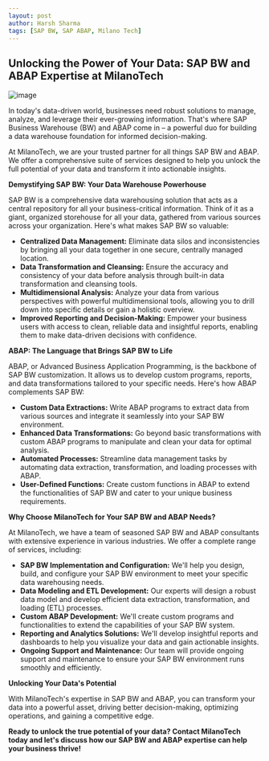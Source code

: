 ```yaml
---
layout: post
author: Harsh Sharma
tags: [SAP BW, SAP ABAP, Milano Tech]
---
```


## Unlocking the Power of Your Data: SAP BW and ABAP Expertise at MilanoTech

![image](https://github.com/MilanoTech/milanotech.github.io/assets/166930479/3171fec1-12a4-4881-ba52-9e979e48723d)


In today's data-driven world, businesses need robust solutions to manage, analyze, and leverage their ever-growing information.  That's where SAP Business Warehouse (BW) and ABAP come in – a powerful duo for building a data warehouse foundation for informed decision-making. 

At MilanoTech, we are your trusted partner for all things SAP BW and ABAP. We offer a comprehensive suite of services designed to help you unlock the full potential of your data and transform it into actionable insights.

**Demystifying SAP BW: Your Data Warehouse Powerhouse**

SAP BW is a comprehensive data warehousing solution that acts as a central repository for all your business-critical information.  Think of it as a giant, organized storehouse for all your data,  gathered from various sources across your organization.  Here's what makes SAP BW so valuable:

* **Centralized Data Management:**  Eliminate data silos and inconsistencies by bringing all your data together in one secure, centrally managed location.
* **Data Transformation and Cleansing:**  Ensure the accuracy and consistency of your data before analysis through built-in data transformation and cleansing tools.
* **Multidimensional Analysis:**  Analyze your data from various perspectives with powerful multidimensional tools, allowing you to drill down into specific details or gain a holistic overview.
* **Improved Reporting and Decision-Making:**  Empower your business users with access to clean, reliable data and insightful reports, enabling them to make data-driven decisions with confidence.

**ABAP: The Language that Brings SAP BW to Life**

ABAP, or Advanced Business Application Programming, is the backbone of SAP BW customization. It allows us to develop custom programs, reports, and data transformations tailored to your specific needs. Here's how ABAP complements SAP BW:

* **Custom Data Extractions:**  Write ABAP programs to extract data from various sources and integrate it seamlessly into your SAP BW environment.
* **Enhanced Data Transformations:**  Go beyond basic transformations with custom ABAP programs to manipulate and clean your data for optimal analysis.
* **Automated Processes:**  Streamline data management tasks by automating data extraction, transformation, and loading processes with ABAP.
* **User-Defined Functions:**  Create custom functions in ABAP to extend the functionalities of SAP BW and cater to your unique business requirements.

**Why Choose MilanoTech for Your SAP BW and ABAP Needs?**

At MilanoTech, we have a team of seasoned SAP BW and ABAP consultants with extensive experience in various industries. We offer a complete range of services, including:

* **SAP BW Implementation and Configuration:**  We'll help you design, build, and configure your SAP BW environment to meet your specific data warehousing needs.
* **Data Modeling and ETL Development:**  Our experts will design a robust data model and develop efficient data extraction, transformation, and loading (ETL) processes.
* **Custom ABAP Development:**  We'll create custom programs and functionalities to extend the capabilities of your SAP BW system.
* **Reporting and Analytics Solutions:**  We'll develop insightful reports and dashboards to help you visualize your data and gain actionable insights.
* **Ongoing Support and Maintenance:**  Our team will provide ongoing support and maintenance to ensure your SAP BW environment runs smoothly and efficiently.

**Unlocking Your Data's Potential**

With MilanoTech's expertise in SAP BW and ABAP, you can transform your data into a powerful asset, driving better decision-making, optimizing operations, and gaining a competitive edge. 

**Ready to unlock the true potential of your data?  Contact MilanoTech today and let's discuss how our SAP BW and ABAP expertise can help your business thrive!**
